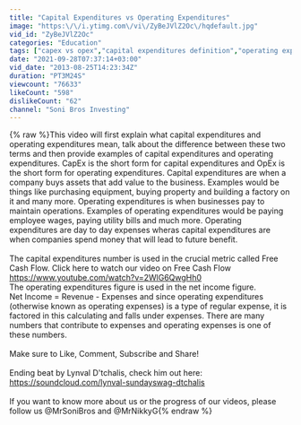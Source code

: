 ```yaml
---
title: "Capital Expenditures vs Operating Expenditures"
image: "https:\/\/i.ytimg.com\/vi\/ZyBeJVlZ2Oc\/hqdefault.jpg"
vid_id: "ZyBeJVlZ2Oc"
categories: "Education"
tags: ["capex vs opex","capital expenditures definition","operating expenditures definition"]
date: "2021-09-28T07:37:14+03:00"
vid_date: "2013-08-25T14:23:34Z"
duration: "PT3M24S"
viewcount: "76633"
likeCount: "598"
dislikeCount: "62"
channel: "Soni Bros Investing"
---
```

{% raw %}This video will first explain what capital expenditures and operating expenditures mean, talk about the difference between these two terms and then provide examples of capital expenditures and operating expenditures. CapEx is the short form for capital expenditures and OpEx is the short form for operating expenditures. Capital expenditures are when a company buys assets that add value to the business. Examples would be things like purchasing equipment, buying property and building a factory on it and many more. Operating expenditures is when businesses pay to maintain operations. Examples of operating expenditures would be paying employee wages, paying utility bills and much more. Operating expenditures are day to day expenses wheras capital expenditures are when companies spend money that will lead to future benefit.<br /><br />The capital expenditures number is used in the crucial metric called Free Cash Flow. Click here to watch our video on Free Cash Flow  <a rel="nofollow" target="blank" href="https://www.youtube.com/watch?v=2WlG6QwgHh0">https://www.youtube.com/watch?v=2WlG6QwgHh0</a><br />The operating expenditures figure is used in the net income figure. <br />Net Income = Revenue - Expenses and since operating expenditures (otherwise known as operating expenses) is a type of regular expense, it is factored in  this calculating and falls under expenses. There are many numbers that contribute to expenses and operating expenses is one of these numbers.<br /><br />Make sure to Like, Comment, Subscribe and Share!<br /><br />Ending beat by Lynval D'tchalis, check him out here: <a rel="nofollow" target="blank" href="https://soundcloud.com/lynval-sundayswag-dtchalis">https://soundcloud.com/lynval-sundayswag-dtchalis</a><br /><br />If you want to know more about us or the progress of our videos, please follow us @MrSoniBros and @MrNikkyG{% endraw %}
